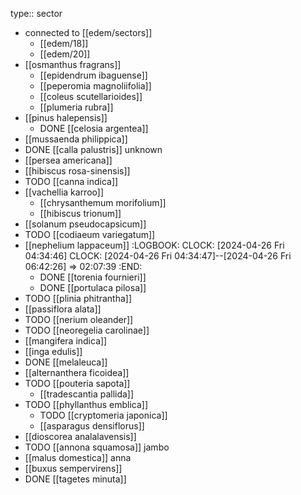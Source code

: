 type:: sector

- connected to [[edem/sectors]]
	- [[edem/18]]
	- [[edem/20]]
- [[osmanthus fragrans]]
	- [[epidendrum ibaguense]]
	- [[peperomia magnoliifolia]]
	- [[coleus scutellarioides]]
	- [[plumeria rubra]]
- [[pinus halepensis]]
	- DONE [[celosia argentea]]
- [[mussaenda philippica]]
- DONE [[calla palustris]] unknown
- [[persea americana]]
- [[hibiscus rosa-sinensis]]
- TODO [[canna indica]]
- [[vachellia karroo]]
	- [[chrysanthemum morifolium]]
	- [[hibiscus trionum]]
- [[solanum pseudocapsicum]]
- TODO [[codiaeum variegatum]]
- [[nephelium lappaceum]]
  :LOGBOOK:
  CLOCK: [2024-04-26 Fri 04:34:46]
  CLOCK: [2024-04-26 Fri 04:34:47]--[2024-04-26 Fri 06:42:26] =>  02:07:39
  :END:
	- DONE [[torenia fournieri]]
	- DONE [[portulaca pilosa]]
- TODO [[plinia phitrantha]]
- [[passiflora alata]]
- TODO [[nerium oleander]]
- TODO [[neoregelia carolinae]]
- [[mangifera indica]]
- [[inga edulis]]
- DONE [[melaleuca]]
- [[alternanthera ficoidea]]
- TODO [[pouteria sapota]]
	- [[tradescantia pallida]]
- TODO [[phyllanthus emblica]]
	- TODO [[cryptomeria japonica]]
	- [[asparagus densiflorus]]
- [[dioscorea analalavensis]]
- TODO [[annona squamosa]] jambo
- [[malus domestica]] anna
- [[buxus sempervirens]]
- DONE [[tagetes minuta]]